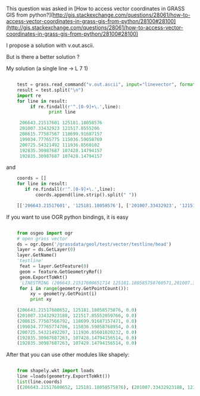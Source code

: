 This question was asked in  [How to access vector coordinates in GRASS GIS from python?](http://gis.stackexchange.com/questions/28061/how-to-access-vector-coordinates-in-grass-gis-from-python/28100#28100](http://gis.stackexchange.com/questions/28061/how-to-access-vector-coordinates-in-grass-gis-from-python/28100#28100)  

I propose a solution with v.out.ascii.

But is there a better solution ?

My solution (a single line -> L 7 1)


```python

    test = grass.read_command("v.out.ascii", input="linevector", format="standard")
    result = test.split("\n")
    import re
    for line in result:
         if re.findall(r'^.[0-9]+\.',line):
                print line

     206643.21517601 125181.18058576
     201007.33432923 121517.8555206
     208615.77587567 118699.91687157
     199034.77765775 115036.59058769
     200725.54321492 111936.8560102
     192835.30987687 107428.14794157
     192835.30987687 107428.14794157


```
and

```python
    coords = []   
    for line in result:
       if re.findall(r'^.[0-9]+\.',line):
           coords.append(line.strip().split(" "))

    [['206643.21517601', '125181.18058576'], ['201007.33432923', '121517.8555206'], ['208615.77587567', '118699.91687157'], ['199034.77765775', '115036.59058769'], ['200725.54321492', '111936.8560102'], ['192835.30987687', '107428.14794157'], ['192835.30987687', '107428.14794157'], ['206643.21517601', '125181.18058576'], ['201007.33432923', '121517.8555206'], ['208615.77587567', '118699.91687157'], ['199034.77765775', '115036.59058769'], ['200725.54321492', '111936.8560102'], ['192835.30987687', '107428.14794157'], ['192835.30987687', '107428.14794157']]

```

If you want to use OGR python bindings, it is easy


```python

    from osgeo import ogr
    # open grass vector
    ds = ogr.Open('/grassdata/geol/test/vector/testline/head')
    layer = ds.GetLayer(0)
    layer.GetName()
    'testline'
     feat = layer.GetFeature(0)
     geom = feature.GetGeometryRef()
     geom.ExportToWkt()
     'LINESTRING (206643.21517600651714 125181.180585758760571,201007.334329231875017 121517.855520597659051,208615.775875667924993 118699.916871574707329,199034.77765774706495 115036.59058768954128,200725.543214922072366 111936.85601020231843,192835.30987687263405 107428.147941565141082,192835.30987687263405 107428.147941565141082)'
     for i in range(geometry.GetPointCount()):
         xy = geometry.GetPoint(i)
         print xy

    (206643.21517600652, 125181.18058575876, 0.0)
    (201007.33432923188, 121517.85552059766, 0.0)
    (208615.77587566792, 118699.91687157471, 0.0)
    (199034.77765774706, 115036.59058768954, 0.0)
    (200725.54321492207, 111936.85601020232, 0.0)
    (192835.30987687263, 107428.14794156514, 0.0)
    (192835.30987687263, 107428.14794156514, 0.0)

```

After that you can use other modules like shapely:

```python

    from shapely.wkt import loads
    line =loads(geometry.ExportToWkt())
    list(line.coords) 
    [(206643.21517600652, 125181.18058575876), (201007.33432923188, 121517.85552059766), (208615.77587566792, 118699.91687157471), (199034.77765774706, 115036.59058768954), (200725.54321492207, 111936.85601020232), (192835.30987687263, 107428.14794156514), (192835.30987687263, 107428.14794156514)] 

```
